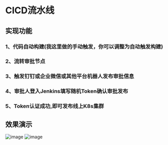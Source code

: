 # CICD流水线

## 实现功能
### 1、代码自动构建(我这里做的手动触发，你可以调整为自动触发构建)
### 2、流转审批节点
### 3、触发钉钉或企业微信或其他平台机器人发布审批信息
### 4、审批人登入Jenkins填写随机Token确认审批发布
### 5、Token认证成功,即可发布线上K8s集群

## 效果演示
![image](https://user-images.githubusercontent.com/42825450/144368135-da61ceb3-ff7d-4585-a88b-9661d016121e.png)
![image](https://user-images.githubusercontent.com/42825450/144368181-bb5e4b1e-b11b-4cef-8474-372e46dfb8e4.png)
